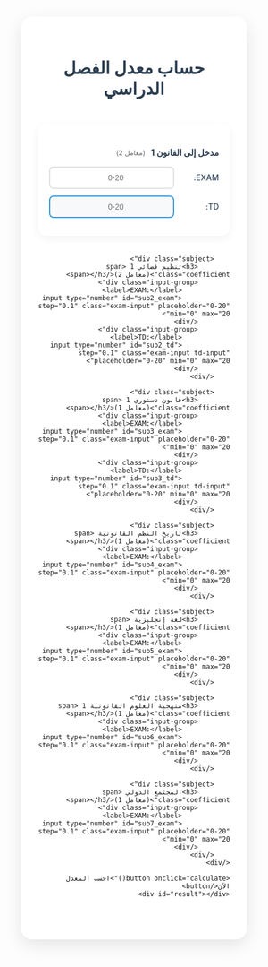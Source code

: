 <!DOCTYPE html><html lang="ar" dir="rtl">
<head>
    <meta charset="UTF-8">
    <title>حساب معدل الفصل الدراسي</title>
    <style>
        @import url('https://fonts.googleapis.com/css2?family=Tajawal:wght@400;500;700&display=swap');* {
        margin: 0;
        padding: 0;
        box-sizing: border-box;
    }

    body {
        font-family: 'Tajawal', Arial, sans-serif;
        background: linear-gradient(135deg, #f5f7fa 0%, #c3cfe2 100%);
        min-height: 100vh;
        padding: 40px 20px;
    }

    .container {
        background: rgba(255, 255, 255, 0.95);
        padding: 30px;
        border-radius: 20px;
        box-shadow: 0 10px 30px rgba(0,0,0,0.1);
        max-width: 900px;
        margin: auto;
    }

    h1 {
        text-align: center;
        color: #2c3e50;
        margin-bottom: 30px;
        font-size: 2.2em;
        position: relative;
        padding-bottom: 15px;
    }

    h1::after {
        content: '';
        position: absolute;
        bottom: 0;
        left: 50%;
        transform: translateX(-50%);
        width: 100px;
        height: 3px;
        background: linear-gradient(90deg, #3498db, #2ecc71);
        border-radius: 3px;
    }

    .subjects-grid {
        display: grid;
        grid-template-columns: repeat(auto-fit, minmax(300px, 1fr));
        gap: 20px;
        margin-bottom: 30px;
    }

    .subject {
        background: #ffffff;
        padding: 20px;
        border-radius: 15px;
        box-shadow: 0 5px 15px rgba(0,0,0,0.05);
        transition: transform 0.3s, box-shadow 0.3s;
    }

    .subject:hover {
        transform: translateY(-5px);
        box-shadow: 0 8px 20px rgba(0,0,0,0.1);
    }

    h3 {
        color: #2c3e50;
        margin-bottom: 15px;
        font-size: 1.1em;
        display: flex;
        align-items: center;
        gap: 10px;
    }

    h3::before {
        content: '📚';
        font-size: 1.2em;
    }

    .input-group {
        display: flex;
        align-items: center;
        margin: 12px 0;
        gap: 10px;
    }

    .input-group label {
        min-width: 70px;
        font-weight: 500;
        color: #34495e;
    }

    .exam-input {
        flex: 1;
        padding: 10px;
        border: 2px solid #e0e0e0;
        border-radius: 8px;
        font-size: 1em;
        transition: all 0.3s;
        text-align: center;
    }

    .exam-input:focus {
        outline: none;
        border-color: #3498db;
        box-shadow: 0 0 0 3px rgba(52,152,219,0.2);
    }

    .td-input {
        border-color: #3498db;
        background-color: #f8f9fa;
    }

    button {
        background: linear-gradient(135deg, #3498db, #2980b9);
        color: white;
        padding: 15px 30px;
        border: none;
        border-radius: 10px;
        cursor: pointer;
        font-size: 1.1em;
        font-weight: bold;
        width: 100%;
        transition: transform 0.3s, box-shadow 0.3s;
        margin: 20px 0;
    }

    button:hover {
        transform: translateY(-2px);
        box-shadow: 0 5px 15px rgba(52,152,219,0.4);
    }

    button:active {
        transform: translateY(0);
    }

    #result {
        font-size: 1.8em;
        padding: 20px;
        border-radius: 15px;
        text-align: center;
        margin-top: 20px;
        transition: all 0.3s;
        background: #f8f9fa;
    }

    .coefficient {
        font-size: 0.8em;
        color: #666;
        font-weight: normal;
    }

    @media (max-width: 600px) {
        .container {
            padding: 20px;
        }

        h1 {
            font-size: 1.8em;
        }

        .subjects-grid {
            grid-template-columns: 1fr;
        }
    }
</style>

</head>
<body>
    <div class="container">
        <h1>حساب معدل الفصل الدراسي</h1><div class="subjects-grid">
        <div class="subject">
            <h3>مدخل إلى القانون 1 <span class="coefficient">(معامل 2)</span></h3>
            <div class="input-group">
                <label>EXAM:</label>
                <input type="number" id="sub1_exam" step="0.1" class="exam-input" placeholder="0-20" min="0" max="20">
            </div>
            <div class="input-group">
                <label>TD:</label>
                <input type="number" id="sub1_td" step="0.1" class="exam-input td-input" placeholder="0-20" min="0" max="20">
            </div>
        </div>

        <div class="subject">
            <h3>تنظيم قضائي 1 <span class="coefficient">(معامل 2)</span></h3>
            <div class="input-group">
                <label>EXAM:</label>
                <input type="number" id="sub2_exam" step="0.1" class="exam-input" placeholder="0-20" min="0" max="20">
            </div>
            <div class="input-group">
                <label>TD:</label>
                <input type="number" id="sub2_td" step="0.1" class="exam-input td-input" placeholder="0-20" min="0" max="20">
            </div>
        </div>

        <div class="subject">
            <h3>قانون دستوري 1 <span class="coefficient">(معامل 1)</span></h3>
            <div class="input-group">
                <label>EXAM:</label>
                <input type="number" id="sub3_exam" step="0.1" class="exam-input" placeholder="0-20" min="0" max="20">
            </div>
            <div class="input-group">
                <label>TD:</label>
                <input type="number" id="sub3_td" step="0.1" class="exam-input td-input" placeholder="0-20" min="0" max="20">
            </div>
        </div>

        <div class="subject">
            <h3>تاريخ النظم القانونية <span class="coefficient">(معامل 1)</span></h3>
            <div class="input-group">
                <label>EXAM:</label>
                <input type="number" id="sub4_exam" step="0.1" class="exam-input" placeholder="0-20" min="0" max="20">
            </div>
        </div>

        <div class="subject">
            <h3>لغة إنجليزية <span class="coefficient">(معامل 1)</span></h3>
            <div class="input-group">
                <label>EXAM:</label>
                <input type="number" id="sub5_exam" step="0.1" class="exam-input" placeholder="0-20" min="0" max="20">
            </div>
        </div>

        <div class="subject">
            <h3>منهجية العلوم القانونية 1 <span class="coefficient">(معامل 1)</span></h3>
            <div class="input-group">
                <label>EXAM:</label>
                <input type="number" id="sub6_exam" step="0.1" class="exam-input" placeholder="0-20" min="0" max="20">
            </div>
        </div>

        <div class="subject">
            <h3>المجتمع الدولي <span class="coefficient">(معامل 1)</span></h3>
            <div class="input-group">
                <label>EXAM:</label>
                <input type="number" id="sub7_exam" step="0.1" class="exam-input" placeholder="0-20" min="0" max="20">
            </div>
        </div>
    </div>

    <button onclick="calculate()">احسب المعدل الآن</button>
    <div id="result"></div>
</div>

<script>
    function calculate() {
        // المواد التي تحتوي على TD
        const sub1 = ((getValue('sub1_exam') + getValue('sub1_td')) / 2) * 2;
        const sub2 = ((getValue('sub2_exam') + getValue('sub2_td')) / 2) * 2;
        const sub3 = ((getValue('sub3_exam') + getValue('sub3_td')) / 2) * 1;

        // المواد بدون TD
        const sub4 = getValue('sub4_exam') * 1;
        const sub5 = getValue('sub5_exam') * 1;
        const sub6 = getValue('sub6_exam') * 1;
        const sub7 = getValue('sub7_exam') * 1;

        const total = sub1 + sub2 + sub3 + sub4 + sub5 + sub6 + sub7;
        const totalCoefficient = 9;
        
        const average = total / totalCoefficient;
        
        showResult(average);
    }

    function getValue(id) {
        const value = parseFloat(document.getElementById(id).value);
        return isNaN(value) ? 0 : Math.min(Math.max(value, 0), 20);
    }

    function showResult(average) {
        const resultDiv = document.getElementById('result');
        const isPass = average >= 10;
        
        resultDiv.innerHTML = `
            <strong>معدل الفصل:</strong> 
            ${average.toFixed(2)} 
            ${isPass ? '🎉 مبروك النجاح!' : '❌ للأسف لم تنجح'}
        `;
        
        resultDiv.style.background = isPass ? 
            'linear-gradient(135deg, #d4fc79 0%, #96e6a1 100%)' : 
            'linear-gradient(135deg, #f6d365 0%, #fda085 100%)';
        
        resultDiv.style.color = '#2c3e50';
        resultDiv.style.boxShadow = '0 5px 15px rgba(0,0,0,0.1)';
    }

    // إضافة مؤثرات حركية للحقول
    document.querySelectorAll('.exam-input').forEach(input => {
        input.addEventListener('focus', function() {
            this.parentElement.parentElement.style.transform = 'scale(1.02)';
        });
        
        input.addEventListener('blur', function() {
            this.parentElement.parentElement.style.transform = 'scale(1)';
        });
    });
</script>

</body>
</html>

